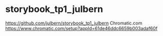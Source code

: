 # storybook_tp1_julbern
https://github.com/julbern/storybook_tp1_julbern
Chromatic.com
https://www.chromatic.com/setup?appId=61de46ddc6659b003adaf60f


